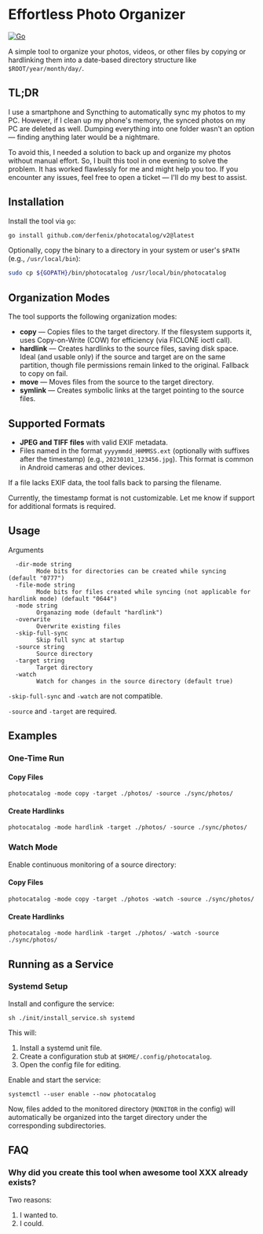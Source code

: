 # Effortless Photo Organizer

[![Go](https://github.com/derfenix/photocatalog/actions/workflows/go.yml/badge.svg)](https://github.com/derfenix/photocatalog/actions/workflows/go.yml)

A simple tool to organize your photos, videos, or other files by copying or hardlinking them into a date-based directory structure like `$ROOT/year/month/day/`.

## TL;DR

I use a smartphone and Syncthing to automatically sync my photos to my PC. However, if I clean up my phone's memory, the synced photos on my PC are deleted as well.
Dumping everything into one folder wasn't an option — finding anything later would be a nightmare. 

To avoid this, I needed a solution to back up and organize my photos without manual effort. So, I built this tool in one evening to solve the problem. It has worked flawlessly for me and might help you too. If you encounter any issues, feel free to open a ticket — I'll do my best to assist.

## Installation

Install the tool via `go`:

```bash
go install github.com/derfenix/photocatalog/v2@latest
```

Optionally, copy the binary to a directory in your system or user's `$PATH` (e.g., `/usr/local/bin`):

```bash
sudo cp ${GOPATH}/bin/photocatalog /usr/local/bin/photocatalog
```

## Organization Modes

The tool supports the following organization modes:

- **copy** — Copies files to the target directory. If the filesystem supports it, uses Copy-on-Write (COW) for efficiency (via FICLONE ioctl call).
- **hardlink** — Creates hardlinks to the source files, saving disk space. Ideal (and usable only) if the source and target are on the same partition, 
though file permissions remain linked to the original. Fallback to copy on fail.
- **move** — Moves files from the source to the target directory.
- **symlink** — Creates symbolic links at the target pointing to the source files.

## Supported Formats

- **JPEG and TIFF files** with valid EXIF metadata.
- Files named in the format `yyyymmdd_HHMMSS.ext` (optionally with suffixes after the timestamp) (e.g., `20230101_123456.jpg`). This format is common in Android cameras and other devices.

If a file lacks EXIF data, the tool falls back to parsing the filename.

Currently, the timestamp format is not customizable. Let me know if support for additional formats is required.

## Usage

Arguments
```
  -dir-mode string
        Mode bits for directories can be created while syncing (default "0777")
  -file-mode string
        Mode bits for files created while syncing (not applicable for hardlink mode) (default "0644")
  -mode string
        Organazing mode (default "hardlink")
  -overwrite
        Overwrite existing files
  -skip-full-sync
        Skip full sync at startup
  -source string
        Source directory
  -target string
        Target directory
  -watch
        Watch for changes in the source directory (default true)

```

`-skip-full-sync` and `-watch` are not compatible.

`-source` and `-target` are required.


## Examples

### One-Time Run

#### Copy Files
```shell
photocatalog -mode copy -target ./photos/ -source ./sync/photos/
```

#### Create Hardlinks
```shell
photocatalog -mode hardlink -target ./photos/ -source ./sync/photos/
```

### Watch Mode

Enable continuous monitoring of a source directory:

#### Copy Files
```shell
photocatalog -mode copy -target ./photos -watch -source ./sync/photos/
```

#### Create Hardlinks
```shell
photocatalog -mode hardlink -target ./photos/ -watch -source ./sync/photos/
```

## Running as a Service

### Systemd Setup

Install and configure the service:
```shell
sh ./init/install_service.sh systemd
```

This will:

1. Install a systemd unit file.
2. Create a configuration stub at `$HOME/.config/photocatalog`.
3. Open the config file for editing.

Enable and start the service:
```shell
systemctl --user enable --now photocatalog
```

Now, files added to the monitored directory (`MONITOR` in the config) will automatically be organized into the target directory under the corresponding subdirectories.

## FAQ

### Why did you create this tool when awesome tool XXX already exists?
Two reasons:
1. I wanted to.
2. I could.
